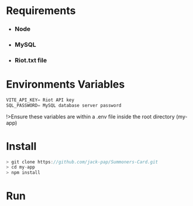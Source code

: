 # Requirements 

- ### Node 
- ### MySQL
- ### Riot.txt file

# Environments Variables
```js
VITE_API_KEY= Riot API key
SQL_PASSWORD= MySQL database server password
```
!>Ensure these variables are within a .env file inside the root directory (my-app)
# Install

```js
> git clone https://github.com/jack-pap/Summoners-Card.git
> cd my-app
> npm install 
```

# Run
